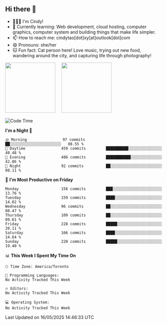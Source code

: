 ## Hi there 👋

<!--
**xinyue296/xinyue296** is a ✨ _special_ ✨ repository because its `README.md` (this file) appears on your GitHub profile.

Here are some ideas to get you started:

- 🔭 I’m currently working on ...
- 🌱 I’m currently learning ...
- 👯 I’m looking to collaborate on ...
- 🤔 I’m looking for help with ...
- 💬 Ask me about ...
- 📫 How to reach me: ...
- 😄 Pronouns: ...
- ⚡ Fun fact: ...
-->
- 👩🏻‍💻 I'm Cindy!
- 🌱 Currently learning: Web development, cloud hosting, computer graphics, computer system and building things that make life simpler.
- 📫 How to reach me: cindytao[dot]xy[at]outlook[dot]com
- 😄 Pronouns: she/her
- 🐱 Fun fact: Cat person here! Love music, trying out new food, wandering around the city, and capturing life through photography!

<!--Github Status: start-->
<div align="left">
  <img height="160em" src="https://github-readme-stats-topaz-two-25.vercel.app/api?username=xinyue296&theme=react&show_icons=true&count_private=true&include_orgs=true&hide=contribs,issues" />
    &nbsp;&nbsp;&nbsp;
  <img height="160em" src="https://github-readme-stats-cindy-taos-projects.vercel.app/api/top-langs/?username=xinyue296&theme=react&count_private=true&include_orgs=true&layout=compact" />
</div>
<!-- Github Status: end-->

<!--START_SECTION:waka-->
![Code Time](http://img.shields.io/badge/Code%20Time-294%20hrs%2030%20mins-blue)

**I'm a Night 🦉** 

```text
🌞 Morning                97 commits          ██░░░░░░░░░░░░░░░░░░░░░░░   08.55 % 
🌆 Daytime                459 commits         ██████████░░░░░░░░░░░░░░░   40.48 % 
🌃 Evening                486 commits         ███████████░░░░░░░░░░░░░░   42.86 % 
🌙 Night                  92 commits          ██░░░░░░░░░░░░░░░░░░░░░░░   08.11 % 
```
📅 **I'm Most Productive on Friday** 

```text
Monday                   156 commits         ███░░░░░░░░░░░░░░░░░░░░░░   13.76 % 
Tuesday                  159 commits         ████░░░░░░░░░░░░░░░░░░░░░   14.02 % 
Wednesday                96 commits          ██░░░░░░░░░░░░░░░░░░░░░░░   08.47 % 
Thursday                 109 commits         ██░░░░░░░░░░░░░░░░░░░░░░░   09.61 % 
Friday                   228 commits         █████░░░░░░░░░░░░░░░░░░░░   20.11 % 
Saturday                 166 commits         ████░░░░░░░░░░░░░░░░░░░░░   14.64 % 
Sunday                   220 commits         █████░░░░░░░░░░░░░░░░░░░░   19.40 % 
```


📊 **This Week I Spent My Time On** 

```text
🕑︎ Time Zone: America/Toronto

💬 Programming Languages: 
No Activity Tracked This Week

🔥 Editors: 
No Activity Tracked This Week

💻 Operating System: 
No Activity Tracked This Week
```


 Last Updated on 16/05/2025 14:46:33 UTC
<!--END_SECTION:waka-->
